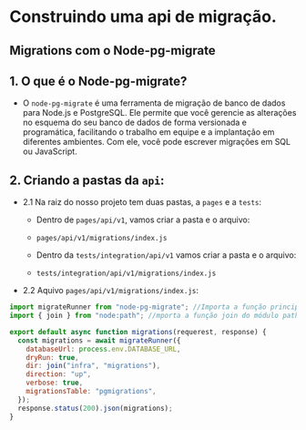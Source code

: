 # Construindo uma api de migração.

## Migrations com o Node-pg-migrate

## 1. O que é o Node-pg-migrate?

- O `node-pg-migrate` é uma ferramenta de migração de banco de dados para Node.js e PostgreSQL. Ele permite que você gerencie as alterações no esquema do seu banco de dados de forma versionada e programática, facilitando o trabalho em equipe e a implantação em diferentes ambientes. Com ele, você pode escrever migrações em SQL ou JavaScript.

## 2. Criando a pastas da `api`:

- 2.1 Na raiz do nosso projeto tem duas pastas, a `pages` e a `tests`:
  - Dentro de `pages/api/v1`, vamos criar a pasta e o arquivo:

  - `pages/api/v1/migrations/index.js`

  - Dentro da `tests/integration/api/v1` vamos criar a pasta e o arquivo:

  - `tests/integration/api/v1/migrations/index.js`

- 2.2 Aquivo `pages/api/v1/migrations/index.js`:

```javascript
import migrateRunner from "node-pg-migrate"; //Importa a função principal da biblioteca
import { join } from "node:path"; //mporta a função join do módulo path nativo do Node.js. Ela é usada para construir caminhos de diretórios de forma segura e compatível com diferentes sistemas operacionais (como Windows, Linux e macOS)

export default async function migrations(requerest, response) {
  const migrations = await migrateRunner({
    databaseUrl: process.env.DATABASE_URL,
    dryRun: true,
    dir: join("infra", "migrations"),
    direction: "up",
    verbose: true,
    migrationsTable: "pgmigrations",
  });
  response.status(200).json(migrations);
}
```
